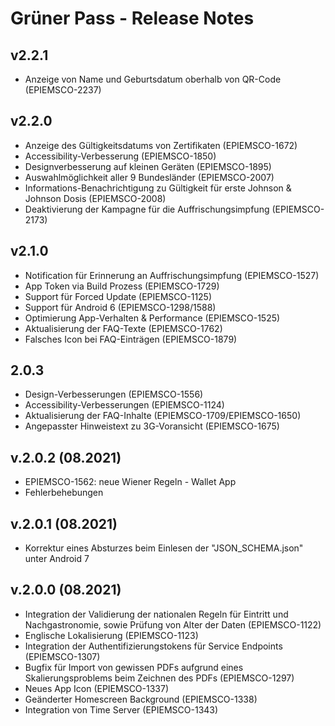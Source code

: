 # Grüner Pass - Release Notes

## v2.2.1

- Anzeige von Name und Geburtsdatum oberhalb von QR-Code (EPIEMSCO-2237)

## v2.2.0

- Anzeige des Gültigkeitsdatums von Zertifikaten (EPIEMSCO-1672)
- Accessibility-Verbesserung (EPIEMSCO-1850)
- Designverbesserung auf kleinen Geräten (EPIEMSCO-1895)
- Auswahlmöglichkeit aller 9 Bundesländer (EPIEMSCO-2007)
- Informations-Benachrichtigung zu Gültigkeit für erste Johnson & Johnson Dosis (EPIEMSCO-2008)
- Deaktivierung der Kampagne für die Auffrischungsimpfung (EPIEMSCO-2173)

## v2.1.0
- Notification für Erinnerung an Auffrischungsimpfung (EPIEMSCO-1527)
- App Token via Build Prozess (EPIEMSCO-1729)
- Support für Forced Update (EPIEMSCO-1125)
- Support für Android 6 (EPIEMSCO-1298/1588)
- Optimierung App-Verhalten & Performance (EPIEMSCO-1525)
- Aktualisierung der FAQ-Texte (EPIEMSCO-1762)
- Falsches Icon bei FAQ-Einträgen (EPIEMSCO-1879)

## 2.0.3

- Design-Verbesserungen (EPIEMSCO-1556)
- Accessibility-Verbesserungen (EPIEMSCO-1124)
- Aktualisierung der FAQ-Inhalte (EPIEMSCO-1709/EPIEMSCO-1650)
- Angepasster Hinweistext zu 3G-Voransicht (EPIEMSCO-1675)

## v.2.0.2 (08.2021)
- EPIEMSCO-1562: neue Wiener Regeln - Wallet App
- Fehlerbehebungen

## v.2.0.1 (08.2021)
- Korrektur eines Absturzes beim Einlesen der "JSON_SCHEMA.json" unter Android 7

## v.2.0.0 (08.2021)

- Integration der Validierung der nationalen Regeln für Eintritt und Nachgastronomie, sowie Prüfung von Alter der Daten (EPIEMSCO-1122)
- Englische Lokalisierung (EPIEMSCO-1123)
- Integration der Authentifizierungstokens für Service Endpoints (EPIEMSCO-1307)
- Bugfix für Import von gewissen PDFs aufgrund eines Skalierungsproblems beim Zeichnen des PDFs (EPIEMSCO-1297)
- Neues App Icon (EPIEMSCO-1337)
- Geänderter Homescreen Background (EPIEMSCO-1338)
- Integration von Time Server (EPIEMSCO-1343)
